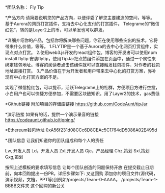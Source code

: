*团队名称：
Fly Tip

*产品方向
请简要说明您的产品方向，以便评委了解您主要建造的空间，等等。
基于Aurora的网页打赏插件，支持去中心化支付的打赏插件，
Telegrame的“微信红包”，转的是Layer2上的币，可以单发也可以群发。

*详细介绍你的产品，包括你将解决哪些问题，你正在使用哪些突出的技术，它将带来什么价值，等等。
1.FLYTIP是一个基于Aurora的去中心化网页打赏组件，实现点对点打赏。
2.使用web3.js开发的react组件包。博客的开发者可以使用npm install flytip 安装flytip，使用TipJar把点赞组件添加在页面中，通过一个属性来绑定钱包地址。博客的阅读者点击该组件就可以直接触发钱包插件，对作者的钱包地址直接打赏。
3.产品价值在于为开发者和用户带来去中心化的打赏方案，弥补现有中心化打赏方案的不足。

实现了微信抢红包，可以提币，活跃Telegrame上的社群，方便项目方进行空投，小白用户也可以快捷方便参加，不需要区块链知识。用了Layer2的技术，gas费低

*Github链接
附加项目的存储库链接
https://github.com/CodeAunt/tipJar

*演示链接
如果有的话，提供一个演示录音的链接
https://codeaunt.github.io/tipping/

*Ethereum钱包地址
0xA56f231d08CCc6D8CEAc5C1764dD5086A02E495d

*.团队信息
让我们知道你的团队组成和每个人的责任

Lw, 开发人员
Ld，开发人员
Zxl,开发人员
Gjc，产品经理
Chz,策划
Sxl,策划
Gxg,策划

按照上述模板的要求填写信息
让每个团队创造的问题保持开放
在提交截止日期前，向本回购提出一份PR，详细步骤如下:
叉这回购
添加你的项目文件(源代码，演示视频，文档，PPT等)到例如/projects/Team-0-AAAA， /projects/Team-1-BBBB文件夹
这个回购的新公关
